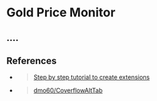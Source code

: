 Gold Price Monitor
==================

## ....

## References

- > [Step by step tutorial to create extensions](https://wiki.gnome.org/Projects/GnomeShell/Extensions/StepByStepTutorial)
- > [dmo60/CoverflowAltTab](https://github.com/dmo60/CoverflowAltTab)